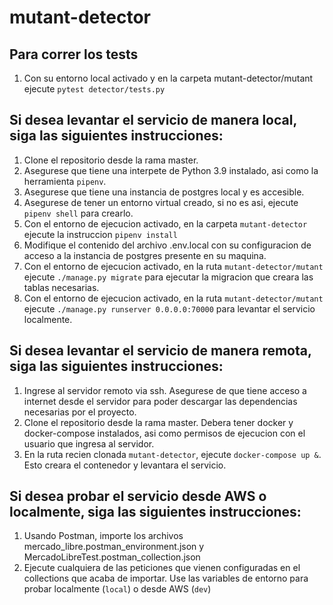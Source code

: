 # mutant-detector

## Para correr los tests
1. Con su entorno local activado y en la carpeta mutant-detector/mutant ejecute ```pytest detector/tests.py ``` 

## Si desea levantar el servicio de manera local, siga las siguientes instrucciones:

1. Clone el repositorio desde la rama master.
2. Asegurese que tiene una interpete de Python 3.9 instalado, asi como la herramienta ```pipenv```.
3. Asegurese que tiene una instancia de postgres local y es accesible.
4. Asegurese de tener un entorno virtual creado, si no es asi, ejecute ```pipenv shell``` para crearlo.
5. Con el entorno de ejecucion activado, en la carpeta ```mutant-detector``` ejecute la instruccion ```pipenv install```
6. Modifique el contenido del archivo .env.local con su configuracion de acceso a la instancia de postgres presente en su maquina.
7. Con el entorno de ejecucion activado, en la ruta ```mutant-detector/mutant``` ejecute ```./manage.py migrate``` para ejecutar la migracion que creara las tablas necesarias.
8. Con el entorno de ejecucion activado, en la ruta ```mutant-detector/mutant``` ejecute ```./manage.py runserver 0.0.0.0:70000``` para levantar el servicio localmente.

## Si desea levantar el servicio de manera remota, siga las siguientes instrucciones:

1. Ingrese al servidor remoto via ssh. Asegurese de que tiene acceso a internet desde el servidor para poder descargar las dependencias necesarias por el proyecto.
2. Clone el repositorio desde la rama master. Debera tener docker y docker-compose instalados, asi como permisos de ejecucion con el usuario que ingresa al servidor.
3. En la ruta recien clonada ```mutant-detector```, ejecute ```docker-compose up &```. Esto creara el contenedor y levantara el servicio.

## Si desea probar el servicio desde AWS o localmente, siga las siguientes instrucciones:

1. Usando Postman, importe los archivos mercado_libre.postman_environment.json y MercadoLibreTest.postman_collection.json
2. Ejecute cualquiera de las peticiones que vienen configuradas en el collections que acaba de importar. Use las variables de entorno para probar localmente (```local```) o desde AWS (```dev```)
